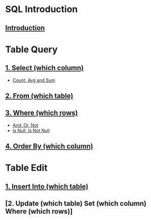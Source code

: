 # SQL Introduction
## [Introduction](https://github.com/yangshiteng/StatQuest-Study-Notes/blob/main/SQL/Introduction.md)

# Table Query

## [1. Select (which column)](https://github.com/yangshiteng/StatQuest-Study-Notes/blob/main/SQL/select.md)
  * [Count, Avg and Sum](https://github.com/yangshiteng/StatQuest-Study-Notes/blob/main/SQL/Count%2C%20Avg%20and%20Sum.md)
## [2. From (which table)](https://github.com/yangshiteng/StatQuest-Study-Notes/blob/main/Notes/SQL_join.md)
## [3. Where (which rows)](https://github.com/yangshiteng/StatQuest-Study-Notes/blob/main/SQL/where.md)
  * [And, Or, Not](https://github.com/yangshiteng/StatQuest-Study-Notes/blob/main/SQL/And%2C%20Or%2C%20Not.md)
  * [Is Null, Is Not Null](https://github.com/yangshiteng/StatQuest-Study-Notes/blob/main/SQL/Nullvalue.md)
## [4. Order By (which column)](https://github.com/yangshiteng/StatQuest-Study-Notes/blob/main/SQL/Order_by.md)

# Table Edit

## [1. Insert Into (which table)](https://github.com/yangshiteng/StatQuest-Study-Notes/blob/main/SQL/Insert_into.md)
## [2. Update (which table) Set (which column) Where (which rows)]
